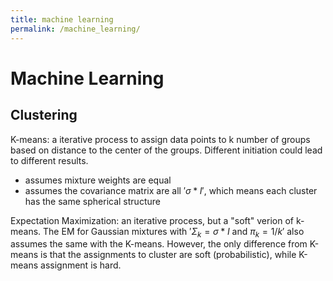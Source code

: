 ```yaml
---
title: machine learning
permalink: /machine_learning/
---
```


# Machine Learning
## Clustering
K-means: a iterative process to assign data points to k number of groups based on distance to the center of the groups. Different initiation could lead to different results.
* assumes mixture weights are equal
* assumes the covariance matrix are all $'\sigma*I'$, which means each cluster has the same spherical structure

Expectation Maximization: an iterative process, but a "soft" verion of k-means. The EM for Gaussian mixtures with $' \Sigma_k = \sigma*I$ and $\pi_k = 1/k '$ also assumes the same with the K-means.
However, the only difference from K-means is that the assignments to cluster are soft (probabilistic), while K-means assignment is hard.

